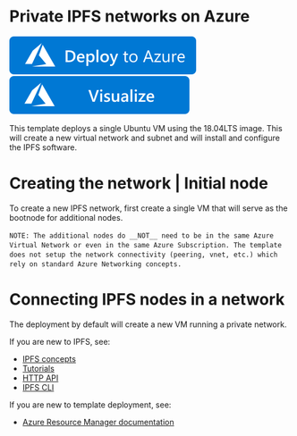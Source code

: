 # Private IPFS networks on Azure

[![Deploy To Azure](https://raw.githubusercontent.com/Azure/azure-quickstart-templates/master/1-CONTRIBUTION-GUIDE/images/deploytoazure.svg?sanitize=true)](https%3A%2F%2Fraw.githubusercontent.com%2FAzure-Samples%2Fblockchain%2Fcaleteet-ipfs-template%2Fledger%2Ftemplate%2Fipfs%2Fcommon%2FazureDeploy.json) [![Visualize](https://raw.githubusercontent.com/Azure/azure-quickstart-templates/master/1-CONTRIBUTION-GUIDE/images/visualizebutton.svg?sanitize=true)](http://armviz.io/#/?load=https%3A%2F%2Fraw.githubusercontent.com%2FAzure-Samples%2Fblockchain%2Fcaleteet-ipfs-template%2Fledger%2Ftemplate%2Fipfs%2Fcommon%2FazureDeploy.json)

This template deploys a single Ubuntu VM using the 18.04LTS image. This will create a new virtual network and subnet and will install and configure the IPFS software.

# Creating the network | Initial node

To create a new IPFS network, first create a single VM that will serve as the bootnode for additional nodes.

`NOTE: The additional nodes do __NOT__ need to be in the same Azure Virtual Network or even in the same Azure Subscription. The template does not setup the network connectivity (peering, vnet, etc.) which rely on standard Azure Networking concepts.`

# Connecting IPFS nodes in a network

The deployment by default will create a new VM running a private network.

If you are new to IPFS, see:

- [IPFS concepts](https://docs.ipfs.io/concepts/)
- [Tutorials](https://docs.ipfs.io/how-to/)
- [HTTP API](https://docs.ipfs.io/reference/http/api/)
- [IPFS CLI](https://docs.ipfs.io/reference/cli/)

If you are new to template deployment, see:

- [Azure Resource Manager documentation](https://docs.microsoft.com/en-us/azure/azure-resource-manager/)
